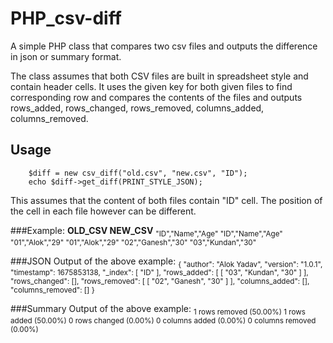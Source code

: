 # PHP_csv-diff

A simple PHP class that compares two csv files and outputs the difference in json or summary format.

The class assumes that both CSV files are built in spreadsheet style and contain header cells. It uses the given key for both given files to find corresponding row and compares the contents of the files and outputs rows_added, rows_changed, rows_removed, columns_added, columns_removed.

## Usage
```
    $diff = new csv_diff("old.csv", "new.csv", "ID");
    echo $diff->get_diff(PRINT_STYLE_JSON);
```
This assumes that the content of both files contain "ID" cell. The position of the cell in each file however can be different.

###Example:
        **OLD_CSV                         NEW_CSV**
<sub>    "ID","Name","Age"               "ID","Name","Age"   
    "01","Alok","29"                "01","Alok","29"
    "02","Ganesh","30"              "03","Kundan","30"
</sub>

###JSON Output of the above example:
<sub>
{
    "author": "Alok Yadav",
    "version": "1.0.1",
    "timestamp": 1675853138,
    "_index": [
        "ID"
    ],
    "rows_added": [
        [
            "03",
            "Kundan",
            "30"
        ]
    ],
    "rows_changed": [],
    "rows_removed": [
        [
            "02",
            "Ganesh",
            "30"
        ]
    ],
    "columns_added": [],
    "columns_removed": []
}
</sub>

###Summary Output of the above example:
<sub>
1 rows removed (50.00%)
1 rows added (50.00%)
0 rows changed (0.00%)
0 columns added (0.00%)
0 columns removed (0.00%)
</sub>
